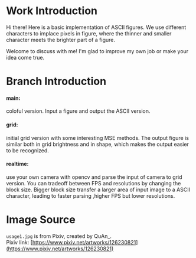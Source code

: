 # Work Introduction

Hi there! Here is a basic implementation of ASCII figures. We use different characters to implace pixels in figure, where the thinner and smaller character meets the brighter part of a figure.

Welcome to discuss with me! I'm glad to improve my own job or make your idea come true.
# Branch Introduction
#### main:
coloful version. Input a figure and output the ASCII version. 

#### grid:
initial grid version with some interesting MSE methods. The output figure is similar both in grid brightness and in shape, which makes the output easier to be recognized.

#### realtime:
use your own camera with opencv and parse the input of camera to grid version.
You can tradeoff between FPS and resolutions by changing the block size. Bigger block size transfer a larger area of input image to a ASCII character, leading to faster parsing ,higher FPS but lower resolutions.
# Image Source

`usage1.jpg` is from Pixiv, created by QuAn_.  
Pixiv link: [https://www.pixiv.net/artworks/126230821](https://www.pixiv.net/artworks/126230821)